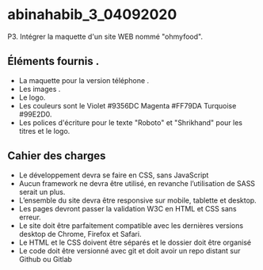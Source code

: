 # abinahabib_3_04092020

P3. Intégrer la maquette d'un site WEB nommé "ohmyfood".

## Éléments fournis .

* La maquette pour la version  téléphone .
* Les images  .
* Le logo.
* Les couleurs sont le Violet #9356DC Magenta #FF79DA Turquoise #99E2D0.
* Les polices d'écriture pour le texte "Roboto" et "Shrikhand" pour les titres et le logo.

## Cahier des charges

* Le développement devra se faire en CSS, sans JavaScript
* Aucun framework ne devra être utilisé, en revanche l’utilisation de SASS serait un
plus.
* L’ensemble du site devra être responsive sur mobile, tablette et desktop.
* Les pages devront passer la validation W3C en HTML et CSS sans erreur.
* Le site doit être parfaitement compatible avec les dernières versions desktop de
Chrome, Firefox et Safari.
* Le HTML et le CSS doivent être séparés et le dossier doit être organisé
* Le code doit être versionné avec git et doit avoir un repo distant sur Github ou Gitlab
